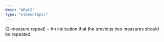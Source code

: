 ```yaml
---
desc: "mRpt2"
type: "elementSpec"
---
```


(2-measure repeat) – An indication that the previous two measures should be
repeated.